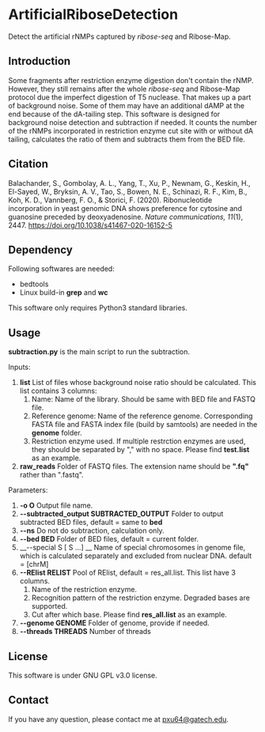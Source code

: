 # ArtificialRiboseDetection
Detect the artificial rNMPs captured by _ribose-seq_ and Ribose-Map.

## Introduction
Some fragments after restriction enzyme digestion don't contain the rNMP. However, they still remains after the whole _ribose-seq_ and Ribose-Map protocol due the imperfect digestion of T5 nuclease. That makes up a part of background noise. Some of them may have an additional dAMP at the end because of the dA-tailing step. 
This software is designed for background noise detection and subtraction if needed. It counts the number of the rNMPs incorporated in restriction enzyme cut site with or without dA tailing, calculates the ratio of them and subtracts them from the BED file.

## Citation
Balachander, S., Gombolay, A. L., Yang, T., Xu, P., Newnam, G., Keskin, H., El-Sayed, W., Bryksin, A. V., Tao, S., Bowen, N. E., Schinazi, R. F., Kim, B., Koh, K. D., Vannberg, F. O., & Storici, F. (2020). Ribonucleotide incorporation in yeast genomic DNA shows preference for cytosine and guanosine preceded by deoxyadenosine. _Nature communications, 11_(1), 2447. https://doi.org/10.1038/s41467-020-16152-5

## Dependency
Following softwares are needed:
- bedtools
- Linux build-in __grep__ and __wc__

This software only requires Python3 standard libraries.

## Usage
__subtraction.py__ is the main script to run the subtraction.

Inputs:
1. __list__                  List of files whose background noise ratio should be calculated. This list contains 3 columns:
   1. Name: Name of the library. Should be same with BED file and FASTQ file.
   2. Reference genome: Name of the reference genome. Corresponding FASTA file and FASTA index file (build by samtools) are needed in the __genome__ folder.
   3. Restriction enzyme used. If multiple restrction enzymes are used, they should be separated by "," with no space.
   Please find __test.list__ as an example.
2. __raw_reads__             Folder of FASTQ files. The extension name should be __".fq"__ rather than ".fastq".

Parameters:
1. __-o O__                  Output file name.
1. __--subtracted_output SUBTRACTED_OUTPUT__                     Folder to output subtracted BED files, default = same to __bed__
1. __--ns__                  Do not do subtraction, calculation only.
1.  __--bed BED__             Folder of BED files, default = current folder.
1.  __--special S [ S ...] __
                        Name of special chromosomes in genome file, which is calculated separately and excluded from nuclear DNA. default = [chrM]
1.  __--RElist RELIST__       Pool of RElist, default = res_all.list. This list have 3 columns.
    1. Name of the restriction enzyme.
    1. Recognition pattern of the restriction enzyme. Degraded bases are supported.
    1. Cut after which base.
    Please find __res_all.list__ as an example.
1.  __--genome GENOME__       Folder of genome, provide if needed.
1.  __--threads THREADS__     Number of threads

## License
This software is under GNU GPL v3.0 license.

## Contact
If you have any question, please contact me at <pxu64@gatech.edu>.

